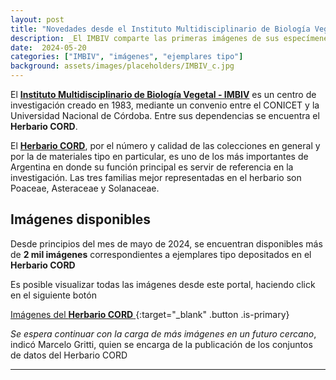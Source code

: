 ```yaml
---
layout: post
title: "Novedades desde el Instituto Multidisciplinario de Biología Vegetal"
description: _El IMBIV comparte las primeras imágenes de sus especímenes en GBIF_
date:  2024-05-20
categories: ["IMBIV", "imágenes", "ejemplares tipo"]
background: assets/images/placeholders/IMBIV_c.jpg
---
```



El [**Instituto Multidisciplinario de Biología Vegetal - IMBIV**](https://museobotanico.unc.edu.ar/herbario) es un centro de investigación creado en 1983, mediante un convenio entre el CONICET y la Universidad Nacional de Córdoba. Entre sus dependencias se encuentra el **Herbario CORD**.

El [**Herbario CORD**](https://museobotanico.unc.edu.ar/herbario), por el número y calidad de las colecciones en general y por la de materiales tipo en particular, es uno de los más importantes de Argentina en donde su función principal es servir de referencia en la investigación. Las tres familias mejor representadas en el herbario son Poaceae, Asteraceae y Solanaceae.


## Imágenes disponibles

Desde principios del mes de mayo de 2024, se encuentran disponibles más de **2 mil imágenes** correspondientes a ejemplares tipo depositados en el **Herbario CORD**

Es posible visualizar todas las imágenes desde este portal, haciendo click en el siguiente botón

[Imágenes del  **Herbario CORD**  ](https://argentina.hp.gbif-staging.org/occurrence/search/?publishingOrg=7a6bdf66-ef5c-4a81-b731-2e328f4881eb&view=GALLERY){:target="_blank" .button .is-primary}


_Se espera continuar con la carga de más imágenes en un futuro cercano_, indicó Marcelo Gritti, quien se encarga de la publicación de los conjuntos de datos del Herbario CORD


---


